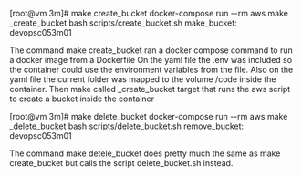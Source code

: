 [root@vm 3m]# make create_bucket
docker-compose run --rm aws make _create_bucket
bash scripts/create_bucket.sh
make_bucket: devopsc053m01

The command make create_bucket ran a docker compose command to run a docker image from a Dockerfile
On the yaml file the .env was included so the container could use the environment variables from the file.
Also on the yaml file the current folder was mapped to the volume /code inside the container.
Then make called _create_bucket target that runs the aws script to create a bucket inside the container



[root@vm 3m]# make delete_bucket
docker-compose run --rm aws make _delete_bucket
bash scripts/delete_bucket.sh
remove_bucket: devopsc053m01

The command make detele_bucket does pretty much the same as make create_bucket but calls the script delete_bucket.sh instead.
